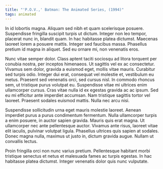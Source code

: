 ```yaml
---
title: "'P.O.V.,' Batman: The Animated Series, (1994)"
tags: animated
---
```


In id lobortis magna. Aliquam sed nibh et quam scelerisque posuere. Suspendisse fringilla suscipit turpis ut dictum. Integer non leo tempor, placerat nunc in, blandit quam. In hac habitasse platea dictumst. Maecenas laoreet lorem a posuere mattis. Integer sed faucibus massa. Phasellus pretium id magna in aliquet. Sed eu ornare mi, non venenatis eros.

Nunc vitae semper dolor. Class aptent taciti sociosqu ad litora torquent per conubia nostra, per inceptos himenaeos. Ut sagittis vel ex ac consectetur. Vivamus sem dolor, gravida a euismod eget, mollis vitae mauris. Curabitur sed turpis odio. Integer dui erat, consequat vel molestie et, vestibulum eu metus. Praesent sed venenatis orci, sed cursus nisl. In commodo rhoncus sem, ut tristique purus volutpat eu. Suspendisse vitae mi ultrices enim ullamcorper cursus. Cras vitae nulla id ex egestas gravida ac ac ipsum. Sed eu mi efficitur ante imperdiet accumsan. Nam tristique sagittis tortor vel laoreet. Praesent sodales euismod mattis. Nulla nec arcu nisi.

Suspendisse sollicitudin urna eget mauris molestie laoreet. Aenean imperdiet purus a purus condimentum fermentum. Nulla ullamcorper turpis a enim posuere, in auctor sapien gravida. Mauris quis erat magna. Ut ullamcorper nec ante pellentesque auctor. Vivamus ante risus, laoreet vitae elit iaculis, pulvinar volutpat ligula. Phasellus ultrices quis sapien at sodales. Donec magna nulla, maximus ut justo in, dictum gravida augue. Nullam ut convallis lectus.

Proin fringilla orci non nunc varius pretium. Pellentesque habitant morbi tristique senectus et netus et malesuada fames ac turpis egestas. In hac habitasse platea dictumst. Integer venenatis dolor quis nunc vulputate.
